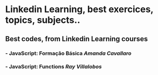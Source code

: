 # Linkedin Learning, best exercices, topics, subjects..

## Best codes, from Linkedin Learning courses

### - JavaScript: Formação Básica <i>Amanda Cavallaro</i>
### - JavaScript: Functions <i>Ray Villalobos</i>
